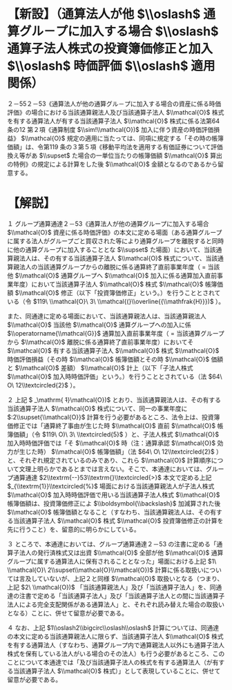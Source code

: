 # 【新設】（通算法人が他 $\\oslash$ 通算グル－プに加入する場合 $\\oslash$ 通算子法人株式の投資簿価修正と加入 $\\oslash$ 時価評価 $\\oslash$ 適用関係）

２－55２－53《通算法人が他の通算グル－プに加入する場合の資産に係る時価評価》の場合における当該通算親法人及び当該通算子法人 $\\mathcal{O}$ 株式を有する通算法人が有する当該通算子法人 $\\mathcal{O}$ 株式に係る法第64 条の12 第２項《通算制度 $\\sim!\\mathcal{O})$ 加入に伴う資産の時価評価損益》 $\\mathcal{O}$ 規定の適用に当たっては、同項に規定する「その時の帳簿価額」は、令第119 条の３第５項《移動平均法を適用する有価証券について評価換え等があ $\\supset$ た場合の一単位当たりの帳簿価額 $\\mathcal{O}$ 算出の特例》の規定による計算をした後 $\\mathcal{O}$ 金額となるのであるから留意する。

# 【解説】

１ グループ通算通達２－53《通算法人が他の通算グループに加入する場合 $\\mathcal{O}$ 資産に係る時価評価》の本文に定める場面（ある通算グループに属する法人がグループごと買収された等により通算グループを離脱すると同時に他の通算グループに加入することとな $\\supset$ た場面）において、当該通算親法人は、その有する当該通算子法人 $\\mathcal{O}$ 株式について、当該通算親法人の当該通算グループからの離脱に係る通算終了直前事業年度（ $=$ 当該他 $\\mathcal{O}$ 通算グループへ $\\mathcal{O}$ 加入に係る通算加入直前事業年度）において当該通算子法人 $\\mathcal{O}$ 株式 $\\mathcal{O}$ 帳簿価額 $\\mathcal{O}$ 修正（以下「投資簿価修正」という。）を行うこととされている（令 $119\ \\mathcal{O}\ 3\ \\mathcal{(}\\overline{{\\mathfrak{H}}})$ ）。

また、同通達に定める場面において、当該通算親法人は、当該通算親法人 $\\mathcal{O}$ 当該他 $\\mathcal{O}$ 通算グループへの加入に係 $\\operatorname{\\mathcal{G}}$ 通算加入直前事業年度（ $=$ 当該通算グループから $\\mathcal{O}$ 離脱に係る通算終了直前事業年度）においてそ $\\mathcal{O}$ 有する当該通算子法人 $\\mathcal{O}$ 株式 $\\mathcal{O}$ 時価評価損益（その時 $\\mathcal{O}$ 帳簿価額とその時 $\\mathcal{O}$ 価額と $\\mathcal{O}$ 差額） $\\mathcal{O}$ 計上（以下「子法人株式 $\\mathcal{O}$ 加入時時価評価」という。）を行うこととされている（法 $64\ O\ 12\\textcircled{2}$ ）。

２ 上記 $ _\\mathrm{ ~~1~~}\\mathcal{O})$ とおり、当該通算親法人は、その有する当該通算子法人 $\\mathcal{O}$ 株式について、同一の事業年度に $:2\\supset{\\mathcal{O}}$ 計算を行う必要があるところ、法令上は、投資簿価修正では「通算終了事由が生じた時 $\\mathcal{O}$ 直前 $\\mathcal{O}$ 帳簿価額」（令 $119\ O)\ 3\ \\textcircled{5}$ ）と、子法人株式 $\\mathcal{O}$ 加入時時価評価では「そ $\\mathcal{O}$ 時（注：通算承認 $\\mathcal{O}$ 効力が生じた時） $\\mathcal{O}$ 帳簿価額」（法 $64\ O\ 12\\textcircled{2}$ ）と、それぞれ規定されているのみであり、これら $\\mathcal{O}$ 計算順序について文理上明らかであるとまでは言えない。そこで、本通達においては、グループ通算通達 $2\\textrm{--}53\\textrm{}\\textcircled{>}$ 本文で定める上記 $_{\\textrm{1}}\\textcircled{%}$ 場面における当該通算親法人が子法人株式 $\\mathcal{O}$ 加入時時価評価で用いる当該通算子法人株式 $\\mathcal{O}$ 帳簿価額は、投資簿価修正によ $\\boldsymbol{\\backslash}$ 加減算された後 $\\mathcal{O}$ 帳簿価額となること（すなわち、当該通算親法人は、その有する当該通算子法人 $\\mathcal{O}$ 株式 $\\mathcal{O}$ 投資簿価修正の計算を先に行うこと）を、留意的に明らかにしている。

３ ところで、本通達においては、グループ通算通達２－53 の注書に定める「通算子法人の発行済株式又は出資 $\\mathcal{O}$ 全部が他 $\\mathcal{O}$ 通算グループに属する通算法人に保有されることとなった」場面における上記 $1\ \\mathcal{O}\ 2\\supset\\mathcal{O}\\mathcal{O})$ 計算に係る取扱いについては言及していないが、上記２と同様 $\\mathcal{O}$ 取扱いとなる（つまり、上記 $2\ \\mathcal{O})$ 「当該通算親法人」及び「当該通算子法人」を、同通達の注書で定める「当該通算子法人」及び「当該通算子法人との間に当該通算子法人による完全支配関係がある通算法人」と、それぞれ読み替えた場合の取扱いとなる）ことに、併せて留意が必要である。

４ なお、上記 $1\\oslash2\\bigcirc\\oslash\\oslash$ 計算については、同通達の本文に定める当該通算親法人に限らず、当該通算子法人 $\\mathcal{O}$ 株式を有する通算法人（すなわち、通算グループ内で通算親法人以外にも通算子法人株式を保有している法人がいる場合のその法人）も行う必要があるところ、このことについて本通達では「及び当該通算子法人の株式を有する通算法人（が有する当該通算子法人 $\\mathcal{O}$ 株式）」として表現していることに、併せて留意が必要である。